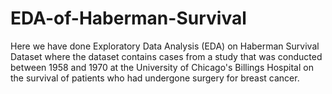 # EDA-of-Haberman-Survival
Here we have done Exploratory Data Analysis (EDA) on Haberman Survival Dataset where the dataset contains cases from a study that was conducted between 1958 and 1970 at the University of Chicago's Billings Hospital on the survival of patients who had undergone surgery for breast cancer. 
